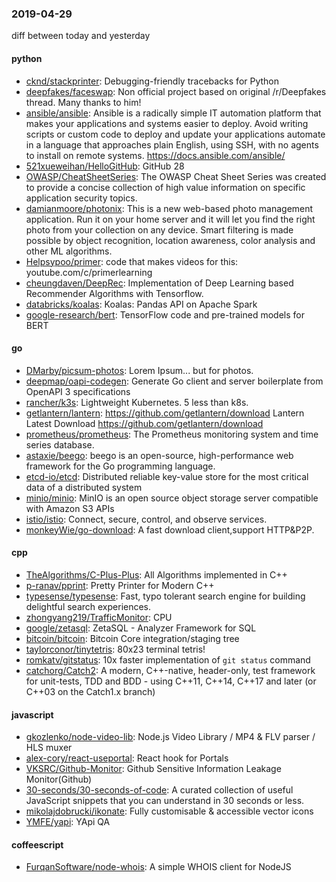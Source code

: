### 2019-04-29
diff between today and yesterday

#### python
* [cknd/stackprinter](https://github.com/cknd/stackprinter): Debugging-friendly tracebacks for Python
* [deepfakes/faceswap](https://github.com/deepfakes/faceswap): Non official project based on original /r/Deepfakes thread. Many thanks to him!
* [ansible/ansible](https://github.com/ansible/ansible): Ansible is a radically simple IT automation platform that makes your applications and systems easier to deploy. Avoid writing scripts or custom code to deploy and update your applications  automate in a language that approaches plain English, using SSH, with no agents to install on remote systems. https://docs.ansible.com/ansible/
* [521xueweihan/HelloGitHub](https://github.com/521xueweihan/HelloGitHub):  GitHub 28
* [OWASP/CheatSheetSeries](https://github.com/OWASP/CheatSheetSeries): The OWASP Cheat Sheet Series was created to provide a concise collection of high value information on specific application security topics.
* [damianmoore/photonix](https://github.com/damianmoore/photonix): This is a new web-based photo management application. Run it on your home server and it will let you find the right photo from your collection on any device. Smart filtering is made possible by object recognition, location awareness, color analysis and other ML algorithms.
* [Helpsypoo/primer](https://github.com/Helpsypoo/primer): code that makes videos for this: youtube.com/c/primerlearning
* [cheungdaven/DeepRec](https://github.com/cheungdaven/DeepRec): Implementation of Deep Learning based Recommender Algorithms with Tensorflow.
* [databricks/koalas](https://github.com/databricks/koalas): Koalas: Pandas API on Apache Spark
* [google-research/bert](https://github.com/google-research/bert): TensorFlow code and pre-trained models for BERT

#### go
* [DMarby/picsum-photos](https://github.com/DMarby/picsum-photos): Lorem Ipsum... but for photos.
* [deepmap/oapi-codegen](https://github.com/deepmap/oapi-codegen): Generate Go client and server boilerplate from OpenAPI 3 specifications
* [rancher/k3s](https://github.com/rancher/k3s): Lightweight Kubernetes. 5 less than k8s.
* [getlantern/lantern](https://github.com/getlantern/lantern):  https://github.com/getlantern/download  Lantern Latest Download https://github.com/getlantern/download 
* [prometheus/prometheus](https://github.com/prometheus/prometheus): The Prometheus monitoring system and time series database.
* [astaxie/beego](https://github.com/astaxie/beego): beego is an open-source, high-performance web framework for the Go programming language.
* [etcd-io/etcd](https://github.com/etcd-io/etcd): Distributed reliable key-value store for the most critical data of a distributed system
* [minio/minio](https://github.com/minio/minio): MinIO is an open source object storage server compatible with Amazon S3 APIs
* [istio/istio](https://github.com/istio/istio): Connect, secure, control, and observe services.
* [monkeyWie/go-download](https://github.com/monkeyWie/go-download): A fast download client,support HTTP&P2P.

#### cpp
* [TheAlgorithms/C-Plus-Plus](https://github.com/TheAlgorithms/C-Plus-Plus): All Algorithms implemented in C++
* [p-ranav/pprint](https://github.com/p-ranav/pprint): Pretty Printer for Modern C++
* [typesense/typesense](https://github.com/typesense/typesense): Fast, typo tolerant search engine for building delightful search experiences.
* [zhongyang219/TrafficMonitor](https://github.com/zhongyang219/TrafficMonitor): CPU
* [google/zetasql](https://github.com/google/zetasql): ZetaSQL - Analyzer Framework for SQL
* [bitcoin/bitcoin](https://github.com/bitcoin/bitcoin): Bitcoin Core integration/staging tree
* [taylorconor/tinytetris](https://github.com/taylorconor/tinytetris): 80x23 terminal tetris!
* [romkatv/gitstatus](https://github.com/romkatv/gitstatus): 10x faster implementation of `git status` command
* [catchorg/Catch2](https://github.com/catchorg/Catch2): A modern, C++-native, header-only, test framework for unit-tests, TDD and BDD - using C++11, C++14, C++17 and later (or C++03 on the Catch1.x branch)

#### javascript
* [gkozlenko/node-video-lib](https://github.com/gkozlenko/node-video-lib): Node.js Video Library / MP4 & FLV parser / HLS muxer
* [alex-cory/react-useportal](https://github.com/alex-cory/react-useportal):  React hook for Portals
* [VKSRC/Github-Monitor](https://github.com/VKSRC/Github-Monitor): Github Sensitive Information Leakage Monitor(Github)
* [30-seconds/30-seconds-of-code](https://github.com/30-seconds/30-seconds-of-code): A curated collection of useful JavaScript snippets that you can understand in 30 seconds or less.
* [mikolajdobrucki/ikonate](https://github.com/mikolajdobrucki/ikonate): Fully customisable & accessible vector icons
* [YMFE/yapi](https://github.com/YMFE/yapi): YApi QA

#### coffeescript
* [FurqanSoftware/node-whois](https://github.com/FurqanSoftware/node-whois): A simple WHOIS client for NodeJS
